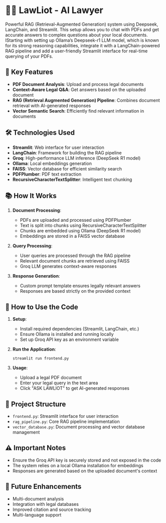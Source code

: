 
# 🧑‍⚖️ LawLiot - AI Lawyer

Powerful RAG (Retrieval-Augmented Generation) system using Deepseek, LangChain, and Streamlit. This setup allows you to chat with PDFs and get accurate answers to complex questions about your local documents. IStarting with setting up Ollama’s Deepseek-r1 LLM model, which is known for its strong reasoning capabilities, integrate it with a LangChain-powered RAG pipeline and add a user-friendly Streamlit interface for real-time querying of your PDFs.  

## 🚀 Key Features

- **PDF Document Analysis**: Upload and process legal documents
- **Context-Aware Legal Q&A**: Get answers based on the uploaded document
- **RAG (Retrieval Augmented Generation) Pipeline**: Combines document retrieval with AI-generated responses
- **Vector Semantic Search**: Efficiently find relevant information in documents

## 🛠️ Technologies Used

- **Streamlit**: Web interface for user interaction
- **LangChain**: Framework for building the RAG pipeline
- **Groq**: High-performance LLM inference (DeepSeek R1 model)
- **Ollama**: Local embeddings generation
- **FAISS**: Vector database for efficient similarity search
- **PDFPlumber**: PDF text extraction
- **RecursiveCharacterTextSplitter**: Intelligent text chunking

## 📚 How It Works

1. **Document Processing**:
   - PDFs are uploaded and processed using PDFPlumber
   - Text is split into chunks using RecursiveCharacterTextSplitter
   - Chunks are embedded using Ollama (DeepSeek R1 model)
   - Embeddings are stored in a FAISS vector database

2. **Query Processing**:
   - User queries are processed through the RAG pipeline
   - Relevant document chunks are retrieved using FAISS
   - Groq LLM generates context-aware responses

3. **Response Generation**:
   - Custom prompt template ensures legally relevant answers
   - Responses are based strictly on the provided context

## 🚀 How to Use the Code

1. **Setup**:
   - Install required dependencies (Streamlit, LangChain, etc.)
   - Ensure Ollama is installed and running locally
   - Set up Groq API key as an environment variable

2. **Run the Application**:
   ```
   streamlit run frontend.py
   ```

3. **Usage**:
   - Upload a legal PDF document
   - Enter your legal query in the text area
   - Click "ASK LAWLIOT" to get AI-generated responses

## 📁 Project Structure

- `frontend.py`: Streamlit interface for user interaction
- `rag_pipeline.py`: Core RAG pipeline implementation
- `vector_database.py`: Document processing and vector database management

## ⚠️ Important Notes

- Ensure the Groq API key is securely stored and not exposed in the code
- The system relies on a local Ollama installation for embeddings
- Responses are generated based on the uploaded document's context

## 🔮 Future Enhancements

- Multi-document analysis
- Integration with legal databases
- Improved citation and source tracking
- Multi-language support

